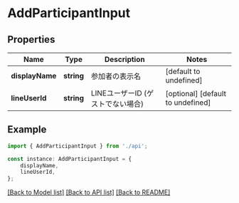 # AddParticipantInput


## Properties

Name | Type | Description | Notes
------------ | ------------- | ------------- | -------------
**displayName** | **string** | 参加者の表示名 | [default to undefined]
**lineUserId** | **string** | LINEユーザーID (ゲストでない場合) | [optional] [default to undefined]

## Example

```typescript
import { AddParticipantInput } from './api';

const instance: AddParticipantInput = {
    displayName,
    lineUserId,
};
```

[[Back to Model list]](../README.md#documentation-for-models) [[Back to API list]](../README.md#documentation-for-api-endpoints) [[Back to README]](../README.md)

